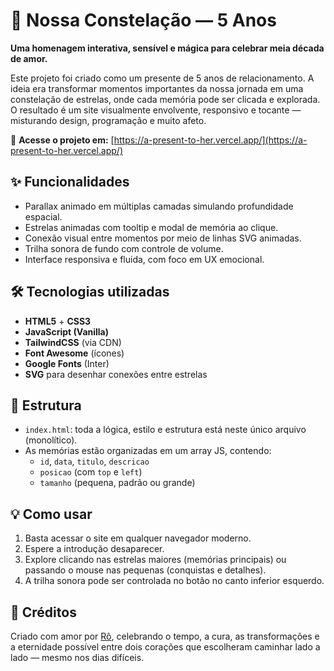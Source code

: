 # 🌌 Nossa Constelação — 5 Anos

**Uma homenagem interativa, sensível e mágica para celebrar meia década de amor.**

Este projeto foi criado como um presente de 5 anos de relacionamento. A ideia era transformar momentos importantes da nossa jornada em uma constelação de estrelas, onde cada memória pode ser clicada e explorada. O resultado é um site visualmente envolvente, responsivo e tocante — misturando design, programação e muito afeto.

🔗 **Acesse o projeto em:** [https://a-present-to-her.vercel.app/](https://a-present-to-her.vercel.app/)

## ✨ Funcionalidades

- Parallax animado em múltiplas camadas simulando profundidade espacial.
- Estrelas animadas com tooltip e modal de memória ao clique.
- Conexão visual entre momentos por meio de linhas SVG animadas.
- Trilha sonora de fundo com controle de volume.
- Interface responsiva e fluida, com foco em UX emocional.

## 🛠️ Tecnologias utilizadas

- **HTML5** + **CSS3**
- **JavaScript (Vanilla)**
- **TailwindCSS** (via CDN)
- **Font Awesome** (ícones)
- **Google Fonts** (Inter)
- **SVG** para desenhar conexões entre estrelas

## 📁 Estrutura

- `index.html`: toda a lógica, estilo e estrutura está neste único arquivo (monolítico).
- As memórias estão organizadas em um array JS, contendo:
  - `id`, `data`, `titulo`, `descricao`
  - `posicao` (com `top` e `left`)
  - `tamanho` (pequena, padrão ou grande)

## 💡 Como usar

1. Basta acessar o site em qualquer navegador moderno.
2. Espere a introdução desaparecer.
3. Explore clicando nas estrelas maiores (memórias principais) ou passando o mouse nas pequenas (conquistas e detalhes).
4. A trilha sonora pode ser controlada no botão no canto inferior esquerdo.

## 🖤 Créditos

Criado com amor por [Rô](https://github.com/rodrigofrangel), celebrando o tempo, a cura, as transformações e a eternidade possível entre dois corações que escolheram caminhar lado a lado — mesmo nos dias difíceis.
